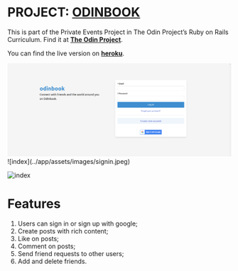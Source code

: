 # PROJECT: **[ODINBOOK](https://www.theodinproject.com/lessons/ruby-on-rails-private-events)**

This is part of the Private Events Project in The Odin Project’s Ruby on Rails Curriculum. Find it at **[The Odin Project](http://www.theodinproject.com)**.

You can find the live version on **[heroku](https://my-odinbook.herokuapp.com/)**.

<img src="https://raw.githubusercontent.com/EduLongen/Odinbook/main/app/assets/images/signin.jpeg?raw=true" />
![index](../app/assets/images/signin.jpeg)

![index](../app/assets/images/index.png)

# Features

1. Users can sign in or sign up with google;
2. Create posts with rich content;
3. Like on posts;
4. Comment on posts;
5. Send friend requests to other users;
6. Add and delete friends.

